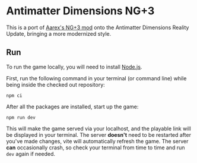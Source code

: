 # Antimatter Dimensions NG+3

This is a port of [Aarex's NG+3 mod](https://github.com/aarextiakhiao/NG-plus-3) onto the Antimatter Dimensions Reality Update,
bringing a more modernized style.

## Run

To run the game locally, you will need to install [Node.js](https://nodejs.org).

First, run the following command in your terminal (or command line) while being
inside the checked out repository:

```
npm ci
```

After all the packages are installed, start up the game:

```
npm run dev
```

This will make the game served via your localhost, and the playable link will
be displayed in your terminal. The server **doesn't** need to be restarted
after you've made changes, vite will automatically refresh the game. The server **can**
occasionally crash, so check your terminal from time to time and run `dev`
again if needed.
